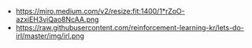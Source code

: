 - https://miro.medium.com/v2/resize:fit:1400/1*rZoO-azxiEH3viQao8NcAA.png
- https://raw.githubusercontent.com/reinforcement-learning-kr/lets-do-irl/master/img/irl.png